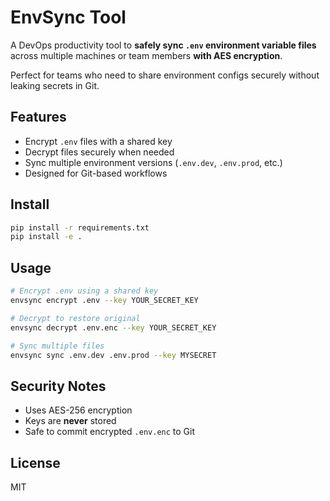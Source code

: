 # EnvSync Tool

A DevOps productivity tool to **safely sync `.env` environment variable files** across multiple machines or team members **with AES encryption**.

Perfect for teams who need to share environment configs securely without leaking secrets in Git.

## Features
- Encrypt `.env` files with a shared key
- Decrypt files securely when needed
- Sync multiple environment versions (`.env.dev`, `.env.prod`, etc.)
- Designed for Git-based workflows

## Install
```bash
pip install -r requirements.txt
pip install -e .
```

## Usage
```bash
# Encrypt .env using a shared key
envsync encrypt .env --key YOUR_SECRET_KEY

# Decrypt to restore original
envsync decrypt .env.enc --key YOUR_SECRET_KEY

# Sync multiple files
envsync sync .env.dev .env.prod --key MYSECRET
```

## Security Notes
- Uses AES-256 encryption
- Keys are **never** stored
- Safe to commit encrypted `.env.enc` to Git

## License
MIT
